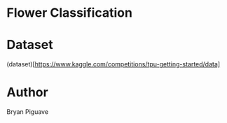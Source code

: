 # Flower Classification 

# Dataset 

(dataset)[https://www.kaggle.com/competitions/tpu-getting-started/data]


# Author 
Bryan Piguave 

